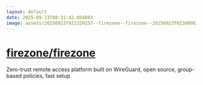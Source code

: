 ```yaml
---
layout: default
date: 2025-09-23T08:31:42.054803
image: assets/20250923T022329157--firezone--firezone--20250923T023009619--cropped.png
---
```


# [firezone/firezone](https://github.com/firezone/firezone)

Zero-trust remote access platform built on WireGuard, open source, group-based policies, fast setup
